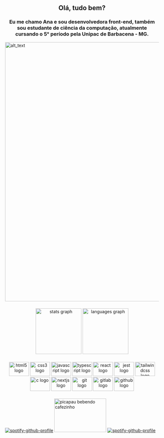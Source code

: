 <h2 align="center">Olá, tudo bem?</h2>
<h3 align="center">Eu me chamo Ana e sou desenvolvedora front-end, também sou estudante de ciência da computação, atualmente cursando o 5° período pela Unipac de Barbacena - MG.</h3>

[<img alt="alt_text" width="850px" src="https://i.imgur.com/E4tLx4Z.png" />](https://alofrrr.github.io/Card-AnaLaura-RGB/)

###
<div align="center">
  <img src="https://github-readme-stats.vercel.app/api?hide_title=false&hide_rank=false&show_icons=true&include_all_commits=true&count_private=true&disable_animations=false&theme=dracula&locale=pt-br&hide_border=false&username=alofrrr" height="150" alt="stats graph"  />
  <img src="https://github-readme-stats.vercel.app/api/top-langs?locale=pt-br&hide_title=false&layout=compact&card_width=320&langs_count=5&theme=dracula&hide_border=false&username=alofrrr" height="150" alt="languages graph"  />
</div>

###
<div align="center">
  <img src="https://cdn.jsdelivr.net/gh/devicons/devicon/icons/html5/html5-original.svg" height="46" width="65" alt="html5 logo"  />
  <img src="https://cdn.jsdelivr.net/gh/devicons/devicon/icons/css3/css3-original.svg" height="46" width="65" alt="css3 logo"  />
  <img src="https://cdn.jsdelivr.net/gh/devicons/devicon/icons/javascript/javascript-original.svg" height="46" width="65" alt="javascript logo"  />
  <img src="https://cdn.jsdelivr.net/gh/devicons/devicon/icons/typescript/typescript-original.svg" height="46" width="65" alt="typescript logo"  />
  <img src="https://cdn.jsdelivr.net/gh/devicons/devicon/icons/react/react-original.svg" height="46" width="65" alt="react logo"  />
  <img src="https://cdn.jsdelivr.net/gh/devicons/devicon/icons/jest/jest-plain.svg" height="46" width="65" alt="jest logo"  />
  <img src="https://cdn.jsdelivr.net/gh/devicons/devicon/icons/tailwindcss/tailwindcss-original-wordmark.svg" height="46" width="65" alt="tailwindcss logo"  />
  <img src="https://cdn.jsdelivr.net/gh/devicons/devicon/icons/c/c-original.svg" height="46" width="65" alt="c logo"  />
  <img src="https://cdn.jsdelivr.net/gh/devicons/devicon/icons/nextjs/nextjs-original.svg" height="46" width="65" alt="nextjs logo"  />
  <img src="https://cdn.jsdelivr.net/gh/devicons/devicon/icons/git/git-original.svg" height="46" width="65" alt="git logo"  />
  <img src="https://cdn.jsdelivr.net/gh/devicons/devicon/icons/gitlab/gitlab-original.svg" height="46" width="65" alt="gitlab logo"  />
  <img src="https://cdn.jsdelivr.net/gh/devicons/devicon/icons/github/github-original.svg" height="46" width="65" alt="github logo"  />
</div>

###

[![spotify-github-profile](https://spotify-github-profile.vercel.app/api/view?uid=21r2m7lynhuym3ccifqdwl5wi&cover_image=true&theme=novatorem&bar_color=ffffff&bar_color_cover=true)](https://github.com/kittinan/spotify-github-profile)
<img src="https://i.pinimg.com/originals/89/c2/e5/89c2e58a1b6c95a20c29b7fad3787034.jpg" height="110" width="170" alt="picapau bebendo cafezinho"  />
[![spotify-github-profile](https://spotify-github-profile.vercel.app/api/view?uid=21r2m7lynhuym3ccifqdwl5wi&cover_image=true&theme=novatorem&bar_color=ffffff&bar_color_cover=true)](https://github.com/kittinan/spotify-github-profile)

